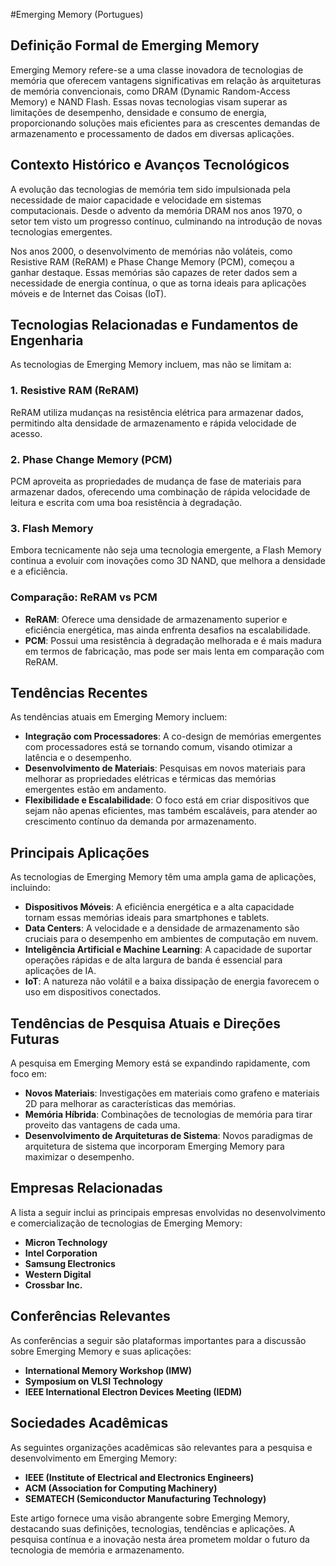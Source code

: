 #Emerging Memory (Portugues)

## Definição Formal de Emerging Memory

Emerging Memory refere-se a uma classe inovadora de tecnologias de memória que oferecem vantagens significativas em relação às arquiteturas de memória convencionais, como DRAM (Dynamic Random-Access Memory) e NAND Flash. Essas novas tecnologias visam superar as limitações de desempenho, densidade e consumo de energia, proporcionando soluções mais eficientes para as crescentes demandas de armazenamento e processamento de dados em diversas aplicações.

## Contexto Histórico e Avanços Tecnológicos

A evolução das tecnologias de memória tem sido impulsionada pela necessidade de maior capacidade e velocidade em sistemas computacionais. Desde o advento da memória DRAM nos anos 1970, o setor tem visto um progresso contínuo, culminando na introdução de novas tecnologias emergentes.

Nos anos 2000, o desenvolvimento de memórias não voláteis, como Resistive RAM (ReRAM) e Phase Change Memory (PCM), começou a ganhar destaque. Essas memórias são capazes de reter dados sem a necessidade de energia contínua, o que as torna ideais para aplicações móveis e de Internet das Coisas (IoT).

## Tecnologias Relacionadas e Fundamentos de Engenharia

As tecnologias de Emerging Memory incluem, mas não se limitam a:

### 1. Resistive RAM (ReRAM)
ReRAM utiliza mudanças na resistência elétrica para armazenar dados, permitindo alta densidade de armazenamento e rápida velocidade de acesso.

### 2. Phase Change Memory (PCM)
PCM aproveita as propriedades de mudança de fase de materiais para armazenar dados, oferecendo uma combinação de rápida velocidade de leitura e escrita com uma boa resistência à degradação.

### 3. Flash Memory
Embora tecnicamente não seja uma tecnologia emergente, a Flash Memory continua a evoluir com inovações como 3D NAND, que melhora a densidade e a eficiência.

### Comparação: ReRAM vs PCM
- **ReRAM**: Oferece uma densidade de armazenamento superior e eficiência energética, mas ainda enfrenta desafios na escalabilidade.
- **PCM**: Possui uma resistência à degradação melhorada e é mais madura em termos de fabricação, mas pode ser mais lenta em comparação com ReRAM.

## Tendências Recentes

As tendências atuais em Emerging Memory incluem:

- **Integração com Processadores**: A co-design de memórias emergentes com processadores está se tornando comum, visando otimizar a latência e o desempenho.
- **Desenvolvimento de Materiais**: Pesquisas em novos materiais para melhorar as propriedades elétricas e térmicas das memórias emergentes estão em andamento.
- **Flexibilidade e Escalabilidade**: O foco está em criar dispositivos que sejam não apenas eficientes, mas também escaláveis, para atender ao crescimento contínuo da demanda por armazenamento.

## Principais Aplicações

As tecnologias de Emerging Memory têm uma ampla gama de aplicações, incluindo:

- **Dispositivos Móveis**: A eficiência energética e a alta capacidade tornam essas memórias ideais para smartphones e tablets.
- **Data Centers**: A velocidade e a densidade de armazenamento são cruciais para o desempenho em ambientes de computação em nuvem.
- **Inteligência Artificial e Machine Learning**: A capacidade de suportar operações rápidas e de alta largura de banda é essencial para aplicações de IA.
- **IoT**: A natureza não volátil e a baixa dissipação de energia favorecem o uso em dispositivos conectados.

## Tendências de Pesquisa Atuais e Direções Futuras

A pesquisa em Emerging Memory está se expandindo rapidamente, com foco em:

- **Novos Materiais**: Investigações em materiais como grafeno e materiais 2D para melhorar as características das memórias.
- **Memória Híbrida**: Combinações de tecnologias de memória para tirar proveito das vantagens de cada uma.
- **Desenvolvimento de Arquiteturas de Sistema**: Novos paradigmas de arquitetura de sistema que incorporam Emerging Memory para maximizar o desempenho.

## Empresas Relacionadas

A lista a seguir inclui as principais empresas envolvidas no desenvolvimento e comercialização de tecnologias de Emerging Memory:

- **Micron Technology**
- **Intel Corporation**
- **Samsung Electronics**
- **Western Digital**
- **Crossbar Inc.**

## Conferências Relevantes

As conferências a seguir são plataformas importantes para a discussão sobre Emerging Memory e suas aplicações:

- **International Memory Workshop (IMW)**
- **Symposium on VLSI Technology**
- **IEEE International Electron Devices Meeting (IEDM)**

## Sociedades Acadêmicas

As seguintes organizações acadêmicas são relevantes para a pesquisa e desenvolvimento em Emerging Memory:

- **IEEE (Institute of Electrical and Electronics Engineers)**
- **ACM (Association for Computing Machinery)**
- **SEMATECH (Semiconductor Manufacturing Technology)**

Este artigo fornece uma visão abrangente sobre Emerging Memory, destacando suas definições, tecnologias, tendências e aplicações. A pesquisa contínua e a inovação nesta área prometem moldar o futuro da tecnologia de memória e armazenamento.